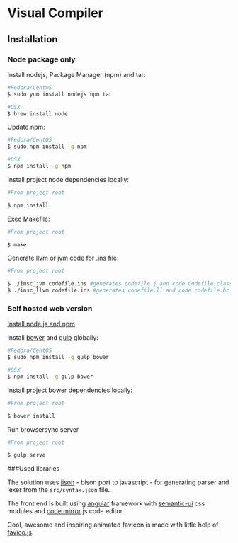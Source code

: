 # Visual Compiler

## Installation

### Node package only

Install nodejs, Package Manager (npm) and tar:

~~~bash
#Fedora/CentOS
$ sudo yum install nodejs npm tar

#OSX
$ brew install node
~~~

Update npm:

~~~bash
#Fedora/CentOS
$ sudo npm install -g npm

#OSX
$ npm install -g npm
~~~

Install project node dependencies locally:

~~~bash
#From project root

$ npm install
~~~

Exec Makefile:

~~~bash
#From project root

$ make
~~~

Generate llvm or jvm code for .ins file:

~~~bash
#From project root

$ ./insc_jvm codefile.ins #generates codefile.j and code Codefile.class
$ ./insc_llvm codefile.ins #generates codefile.ll and code codefile.bc
~~~

### Self hosted web version

[Install node.js and npm](#node-package-only)

Install [bower](http://bower.io/) and [gulp](http://gulpjs.com/) globally:

~~~bash
#Fedora/CentOS
$ sudo npm install -g gulp bower

#OSX
$ npm install -g gulp bower
~~~

Install project bower dependencies locally:

~~~bash
#From project root

$ bower install
~~~

Run browsersync server

~~~bash
#From project root

$ gulp serve
~~~

###Used libraries

The solution uses [jison](https://github.com/zaach/jison) - bison port to javascript - for generating parser and lexer from the `src/syntax.json` file.

The front end is built using [angular](http://angular.io) framework with [semantic-ui](http://semantic-ui.com) css modules and [code mirror](https://codemirror.net/) js code editor.

Cool, awesome and inspiring animated favicon is made with little help of [favico.js](http://lab.ejci.net/favico.js/).